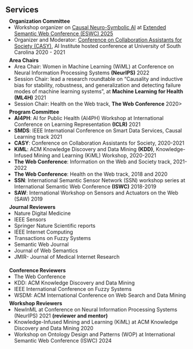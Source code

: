 <h1 id="services"></h1>

<h2 style="margin: 60px 0px 10px;">Services</h2>

<h4 style="margin:0 10px 0;">Organization Committee</h4>

<ul style="margin:0 0 5px;">
  <li>Workshop organizer on <a href="https://sites.google.com/view/causalnesy/">Causal Neuro-Symbolic AI</a> at <a href="https://2025.eswc-conferences.org/">Extended Semantic Web Conference (ESWC) 2025</a></li>
  <li>Organizer and Moderator: <a href="https://www.linkedin.com/pulse/casy-2-practical-way-look-collaborative-assistants-srivastava/">Conference on Collaboration Assistants for Society (CASY)</a>, AI Institute hosted conference at University of South Carolina 2020 - 2021</li>
</ul>

<h4 style="margin:0 10px 0;">Area Chairs</h4>

<ul style="margin:0 0 5px;">
  <li>Area Chair: Women in Machine Learning <stong>(WiML)</stong> at Conference on Neural Information Processing Systems <strong>(NeurIPS)</strong> 2022</li>
  <li>Session Chair: lead a research roundtable on “Causality and inductive bias for stability, robustness, and generalization and detecting failure modes of machine learning systems”, at <strong>Machine Learning for Health (ML4H)</strong> 2021</li>
  <li>Session Chair: Health on the Web track, <strong>The Web Conference</strong> 2020></li>
</ul>

<h4 style="margin:0 10px 0;">Program Committee</h4>

<ul style="margin:0 0 5px;">
  <li><strong>AI4PH</strong>: AI for Public Health (AI4PH) Workshop at International Conference on Learning Representation <strong>(ICLR)</strong> 2021</li>
  <li><strong>SMDS</strong>: IEEE International Conference on Smart Data Services, Causal Learning track 2021</li>
  <li><strong>CASY</strong>: Conference on Collaboration Assistants for Society, 2020-2021</li>
  <li><strong>KiML</strong>: ACM Knowledge Discovery and Data Mining <strong>(KDD)</strong>, Knowledge-Infused Mining and Learning (KiML) Workshop, 2020-2021</li>
  <li><strong>The Web Conference</strong>: Information on the Web and Society track, 2021-2022</li>
  <li><strong>The Web Conference</strong>: Health on the Web track, 2018 and 2020</li>
  <li><strong>SSN</strong>: International Semantic Sensor Network (SSN) workshop series at International Semantic Web Conference <strong>(ISWC)</strong> 2018-2019</li>
  <li><strong>SAW</strong>: International Workshop on Sensors and Actuators on the Web (SAW) 2019</li>
</ul>

<h4 style="margin:0 10px 0;">Journal Reviewers</h4>

<ul style="margin:0 0 20px;">
  <li>Nature Digital Medicine</li>
  <li>IEEE Sensors</li>
  <li>Springer Nature Scientific reports</li>
  <li>IEEE Internet Computing</li>
  <li>Transactions on Fuzzy Systems</li>
  <li>Semantic Web Journal</li>
  <li>Journal of Web Semantics</li>
  <li>JMIR- Journal of Medical Internet Research</li>
</ul>

<h4 style="margin:0 10px 0;">Conference Reviewers</h4>

<ul style="margin:0 0 5px;">
  <li>The Web Conference</li>
  <li>KDD: ACM Knowledge Discovery and Data Mining</li>
  <li>IEEE International Conference on Fuzzy Systems</li>
  <li>WSDM: ACM International Conference on Web Search and Data Mining</li>  
  <!--
  <li><a href="https://mmasia2021.uqcloud.net/"><autocolor>ACM MM Asia 2020-2021</autocolor></a></li>
  <li><a href="http://www.acml-conf.org/2021/"><autocolor>ACML 2021</autocolor></a></li>  
  -->
</ul>

<h4 style="margin:0 10px 0;">Workshop Reviewers</h4>

<ul style="margin:0 0 5px;">
  <li>NewInML at Conference on Neural Information Processing Systems (NeurIPS) 2021 <strong>(reviewer and mentor)</strong></li>
  <li>Knowledge-Infused Mining and Learning (KiML) at ACM Knowledge Discovery and Data Mining 2020</li>
  <li>Workshop on Ontology Design and Patterns (WOP) at International Semantic Web Conference (ISWC) 2024</li>  
  <!--
  <li><a href="https://mmasia2021.uqcloud.net/"><autocolor>ACM MM Asia 2020-2021</autocolor></a></li>
  <li><a href="http://www.acml-conf.org/2021/"><autocolor>ACML 2021</autocolor></a></li>  
  -->
</ul>
